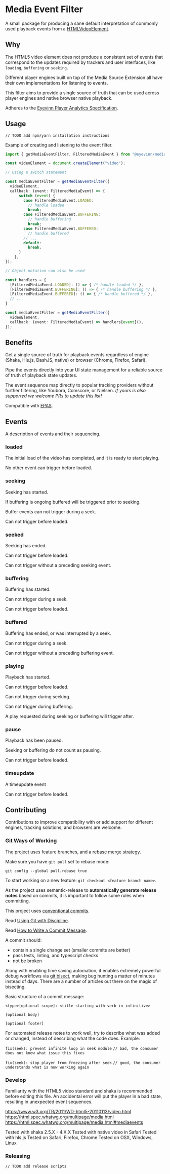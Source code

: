 # Media Event Filter
A small package for producing a sane default interpretation of commonly used playback events from a [HTMLVideoElement](https://developer.mozilla.org/en-US/docs/Web/API/HTMLVideoElement). 

## Why

The HTML5 video element does not produce a consistent set of events that correspond to the updates required by trackers and user interfaces, like `loading`, `buffering` or `seeking`.

Different player engines built on top of the Media Source Extension all have their own implementations for listening to events.

This filter aims to provide a single source of truth that can be used across player engines and native browser native playback.

Adheres to the [Eyevinn Player Analytics Specification](https://github.com/Eyevinn/player-analytics-specification).

## Usage

`// TODO add npm/yarn installation instructions` 

Example of creating and listening to the event filter.

```typescript
import { getMediaEventFilter, FilteredMediaEvent } from "@eyevinn/media-event-filter";

const videoElement = document.createElement("video");

// Using a switch statement

const mediaEventFilter = getMediaEventFilter({
  videoElement,
  callback: (event: FilteredMediaEvent) => {
      switch (event) {
        case FilteredMediaEvent.LOADED:
          // handle loaded
          break;
        case FilteredMediaEvent.BUFFERING:
          // handle buffering
          break;
        case FilteredMediaEvent.BUFFERED:
          // handle buffered
        // ...
        default:
          break;
      }
    },
});
```
```typescript
// Object notation can also be used

const handlers = {
  [FilteredMediaEvent.LOADED]: () => { /* handle loaded */ },
  [FilteredMediaEvent.BUFFERING]: () => { /* handle buffering */ },
  [FilteredMediaEvent.BUFFERED]: () => { /* handle buffered */ },
  // ...
}

const mediaEventFilter = getMediaEventFilter({
  videoElement,
  callback: (event: FilteredMediaEvent) => handlers[event](),
});
```

## Benefits

Get a single source of truth for playback events regardless of engine (Shaka, Hls.js, DashJS, native) or browser (Chrome, Firefox, Safari).

Pipe the events directly into your UI state management for a reliable source of truth of playback state updates.

The event sequence map directly to popular tracking providers without further filtering, like Youbora, Comscore, or Nielsen. _If yours is also supported we welcome PRs to update this list!_

Compatible with [EPAS](https://github.com/Eyevinn/player-analytics-specification).

## Events

A description of events and their sequencing.

### loaded 

The initial load of the video has completed, and it is ready to start playing.

No other event can trigger before loaded.

### seeking 

Seeking has started.

If buffering is ongoing buffered will be triggered prior to seeking.

Buffer events can not trigger during a seek.

Can not trigger before loaded.

### seeked 

Seeking has ended.

Can not trigger before loaded.

Can not trigger without a preceding seeking event.

### buffering 

Buffering has started.

Can not trigger during a seek.

Can not trigger before loaded.

### buffered 

Buffering has ended, or was interrupted by a seek.

Can not trigger during a seek.

Can not trigger without a preceding buffering event.

### playing 

Playback has started. 

Can not trigger before loaded.

Can not trigger during seeking.

Can not trigger during buffering.

A play requested during seeking or buffering will trigger after.

### pause 

Playback has been paused.

Seeking or buffering do not count as pausing.

Can not trigger before loaded.

### timeupdate

A timeupdate event

Can not trigger before loaded.

## Contributing

Contributions to improve compatibility with or add support for different engines, tracking solutions, and browsers are welcome.

### Git Ways of Working

The project uses feature branches, and a [rebase merge strategy](https://www.atlassian.com/git/tutorials/merging-vs-rebasing).

Make sure you have `git pull` set to rebase mode:

`git config --global pull.rebase true`

To start working on a new feature: `git checkout <feature branch name>`.

As the project uses semantic-release to **automatically generate release notes** based on commits, it is important to follow some rules when committing.

This project uses [conventional commits](https://www.conventionalcommits.org/en/v1.0.0/#summary).

Read [Using Git with Discipline](https://drewdevault.com/2019/02/25/Using-git-with-discipline.html).

Read [How to Write a Commit Message](https://chris.beams.io/posts/git-commit/).

A commit should:

- contain a single change set (smaller commits are better)
- pass tests, linting, and typescript checks
- not be broken

Along with enabling time saving automation, it enables extremely powerful debug workflows via [git bisect](https://git-scm.com/docs/git-bisect), making bug hunting a matter of minutes instead of days. There are a number of articles out there on the magic of bisecting.

Basic structure of a commit message:

```
<type>[optional scope]: <title starting with verb in infinitive>

[optional body]

[optional footer]
```

For automated release notes to work well, try to describe what was added or changed, instead of describing what the code does. Example:

`fix(seek): prevent infinite loop in seek module` `// bad, the consumer does not know what issue this fixes`

`fix(seek): stop player from freezing after seek` `// good, the consumer understands what is now working again`

### Develop

Familiarity with the HTML5 video standard and shaka is recommended before
editing this file. An accidental error will put the player in a bad state,
resulting in unexpected event sequences.

https://www.w3.org/TR/2011/WD-html5-20110113/video.html
https://html.spec.whatwg.org/multipage/media.html
https://html.spec.whatwg.org/multipage/media.html#mediaevents

Tested with shaka 2.5.X - 4.X.X
Tested with native video in Safari
Tested with hls.js
Tested on Safari, Firefox, Chrome
Tested on OSX, Windows, Linux

### Releasing

`// TODO add release scripts`
